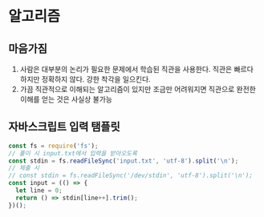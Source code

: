 # 알고리즘

## 마음가짐

1. 사람은 대부분의 논리가 필요한 문제에서 학습된 직관을 사용한다. 직관은 빠르다 하지만 정확하지 않다. 강한 착각을 일으킨다.
2. 가끔 직관적으로 이해되는 알고리즘이 있지만 조금만 어려워지면 직관으로 완전한 이해를 얻는 것은 사실상 불가능

## 자바스크립트 입력 탬플릿

```js
const fs = require('fs');
// 풀이 시 input.txt에서 입력을 받아오도록
const stdin = fs.readFileSync('input.txt', 'utf-8').split('\n');
// 제출 시
// const stdin = fs.readFileSync('/dev/stdin', 'utf-8').split('\n');
const input = (() => {
  let line = 0;
  return () => stdin[line++].trim();
})();
```